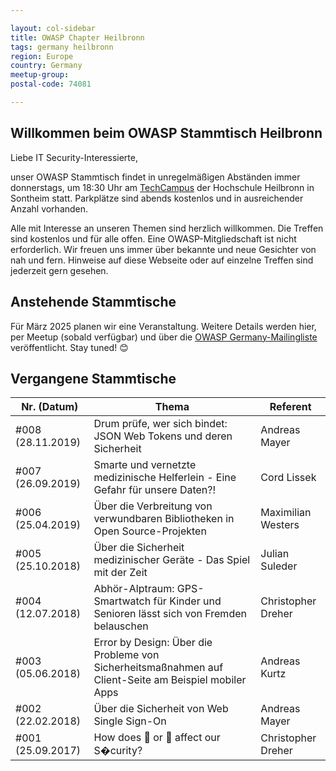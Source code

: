 ```yaml
---

layout: col-sidebar
title: OWASP Chapter Heilbronn
tags: germany heilbronn
region: Europe
country: Germany
meetup-group:
postal-code: 74081

---
```


## Willkommen beim OWASP Stammtisch Heilbronn

Liebe IT Security-Interessierte,

unser OWASP Stammtisch findet in unregelmäßigen Abständen immer donnerstags, um 18:30 Uhr am [TechCampus](https://www.hs-heilbronn.de/kontakt) der Hochschule Heilbronn in Sontheim statt. Parkplätze sind abends kostenlos und in ausreichender Anzahl vorhanden. 

Alle mit Interesse an unseren Themen sind herzlich willkommen. Die Treffen sind kostenlos und für alle offen. Eine OWASP-Mitgliedschaft ist nicht erforderlich. Wir freuen uns immer über bekannte und neue Gesichter von nah und fern. Hinweise auf diese Webseite oder auf einzelne Treffen sind jederzeit gern gesehen.

## Anstehende Stammtische

Für März 2025 planen wir eine Veranstaltung. Weitere Details werden hier, per Meetup (sobald verfügbar) und über die [OWASP Germany-Mailingliste](https://groups.google.com/a/owasp.org/forum/#!forum/germany-chapter) veröffentlicht. Stay tuned! 😊

## Vergangene Stammtische

| Nr. (Datum)  | Thema | Referent |
| ------------- | ------------- |------------- |
|\#008 (28.11.2019) | Drum prüfe, wer sich bindet: JSON Web Tokens und deren Sicherheit | Andreas Mayer |
|\#007 (26.09.2019) | Smarte und vernetzte medizinische Helferlein - Eine Gefahr für unsere Daten?! | Cord Lissek |
|\#006 (25.04.2019) | Über die Verbreitung von verwundbaren Bibliotheken in Open Source-Projekten | Maximilian Westers |
|\#005 (25.10.2018) | Über die Sicherheit medizinischer Geräte - Das Spiel mit der Zeit | Julian Suleder |
|\#004 (12.07.2018) | Abhör-Alptraum: GPS-Smartwatch für Kinder und Senioren lässt sich von Fremden belauschen | Christopher Dreher |
| \#003 (05.06.2018) | Error by Design: Über die Probleme von Sicherheitsmaßnahmen auf Client-Seite am Beispiel mobiler Apps | Andreas Kurtz |
| \#002 (22.02.2018) | Über die Sicherheit von Web Single Sign-On | Andreas Mayer |
| \#001 (25.09.2017) | How does 🙈 or 💩 affect our S�curity? | Christopher Dreher |
